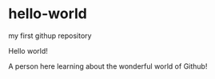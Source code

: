 # hello-world
my first githup repository

Hello world!

A person here learning about the wonderful world of Github!
